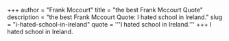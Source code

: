 +++
author = "Frank Mccourt"
title = "the best Frank Mccourt Quote"
description = "the best Frank Mccourt Quote: I hated school in Ireland."
slug = "i-hated-school-in-ireland"
quote = '''I hated school in Ireland.'''
+++
I hated school in Ireland.
